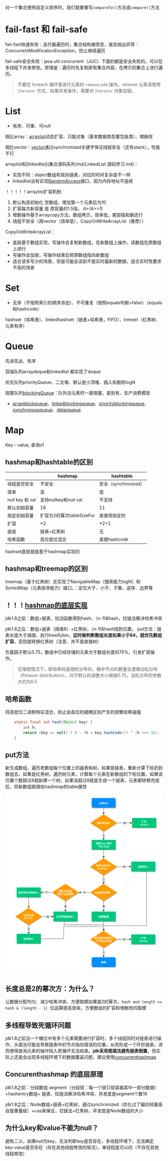 对一个集合使用自定义排序时，我们就要重写`compareTo()`方法或`compare()`方法

# fail-fast 和 fail-safe

fail-fast快速失败：迭代器遍历时，集合结构被改变，就会抛出异常：ConcurrentModificationException，防止继续遍历

fail-safe安全失败：java.util.concurrent（JUC）下面的都是安全失败的，可以在多线程下并发修改。原理是：遍历时先复制原有集合内容，在拷贝的集合上进行遍历。

> 不要在 foreach 循环里进行元素的 `remove/add` 操作。remove 元素请使用 `Iterator` 方式，如果并发操作，需要对 `Iterator` 对象加锁。

# List

- 有序、可重、可null

相比array：[arraylist](集合源码系列/md/ArrayList源码学习.md)动态扩容、只能对象（基本数据类型要包装类）、增删改

相比vector：[vector](集合源码系列/md/Vector源码学习.md)通过synchronized关键字保证线程安全（还有stack），性能不行

arraylist和[linkedlist](集合源码系列/md/LinkedList 源码学习.md)：

- 实现不同：object数组和双向链表，对应的时间复杂度不一样
- linkedlist没有实现[RandomAccess](集合源码系列/md/小白学Java：奇怪的RandomAccess.md)接口，因为内存地址不连续

！！！！！arraylist扩容机制

1. 默认构造初始化 空数组，增加第一个元素后为10
2. 扩容每次新容量 是 原容量的1.5倍， A+(A>>1)
3. 增删操作基于arraycopy方法，数组拷贝，效率低，尾部插和删还行
4. 线程不安全（用vector（效率低），CopyOnWriteArrayList（推荐））

CopyOnWriteArrayList：

- 底层基于数组实现，写操作会复制新数组，在新数组上操作，读数组在原数组上进行
- 写操作会加锁，写操作结束后把原数组指向新数组
- 适合读多写少的场景，但是可能会读到不是实时最新的数据，适合实时性要求不高的场景

# Set

- 无序（不按照索引的顺序添加）、不可重复（按照equals判断=false）（equals和hashcode）

hashset（哈希表）、linkedhashset（链表+哈希表，FIFO）、treeset（红黑树、元素有序）

# Queue

先进先出、有序

双端队列arraydeque和linkedlist 都实现了deque

优先队列priorityQueue，二叉堆、默认是小顶堆、插入和删除logN

阻塞队列[blockingQueue](多线程并发/md/blockingQueue.md)：队列没元素时一直阻塞，直到有、生产消费模型

- [arrayblockqueue](多线程并发/md/array-blocking-queue.md)、[linkedblockingqueue](多线程并发/md/blocking-queue-linked.md)、[priorityblockingqueue](多线程并发/md/blocking-queue-priority.md)、[synchronousqueue](多线程并发/md/blocking-queue-sync.md)、[delayqueue](多线程并发/md/blocking-queue-delay.md)

# Map

Key - value, 查询o1

## hashmap和hashtable的区别

|                 | hashmap                   | hashtable            |
| --------------- | ------------------------- | -------------------- |
| 线程是否安全    | 不安全                    | 安全（synchronized） |
| 效率            | 高                        | 低                   |
| null key 和 val | 支持nullkey和null val     | 不支持               |
| 默认初始容量    | 16                        | 11                   |
| 指定初始容量    | 扩容为2的幂次tableSizeFor | 直接用指定的         |
| 扩容            | *2                        | *2+1                 |
| 底层            | 链表+红黑树               | 无                   |
| 哈希函数        | 高位低位混合              | 直接hashcode         |

hashset底层就是基于hashmap实现的

## hashmap和treemap的区别

treemap（基于红黑树）还实现了NavigableMap（搜索能力logN）和SortedMap（元素排序能力）接口，：定位大于、小于、子集、逆序、边界等

## ！！！[hashmap的底层实现](集合源码系列/md/Hashmap源码学习.md)

jdk1.8之前：数组+链表，扰动函数得到hash、（n-1)&hash，拉链法解决哈希冲突

jdk1.8之后：数组+链表（阈值8）+红黑树，（n-1)&hash找到位置， put方法：链表长度大于阈值、执行treeifybin，**这时候判断数组长度如果小于64，就优先数组扩容**，否则就转换红黑树（注意、并不是直接树）

负载因子默认0.75，数组中已经存储的元素大于数组长度的75%，引发扩容操作。

> 在理想情况下，即哈希码是随机分布的，桶中节点的数量会遵循泊松分布（Poisson distribution）。对于默认的调整大小阈值0.75，泊松分布的参数大约为0.5

## 哈希函数

将高低位二进制特征混合，防止由高位的细微区别产生的频繁哈希碰撞

```java
    static final int hash(Object key) {
        int h;
        return (key == null) ? 0 : (h = key.hashCode()) ^ (h >>> 16);
    }
```

## put方法

新生成数组，遍历老数组每个位置上的链表和树，如果是链表，重新计算下标扔到数组去，如果是红黑树，遍历树元素，计算每个元素在新数组的下标位置，如果该位置个数超过8就新建一个树，如果没超过8就是生成一个链表，元素都转移完成后，将新数组赋值给hashmap的table属性

![image-20240724155133451](img/%E9%9B%86%E5%90%88%E7%B1%BB%E7%9F%A5%E8%AF%86%E7%82%B9%E6%80%BB%E7%BB%93/image-20240724155133451.png)

## 长度总是2的幂次方：为什么？

让数据分配均匀、减少哈希冲突、方便取模如果是2的幂次，`hash mod length == hash & (length - 1) `位运算提高效率，方便数组的扩容和增删改的取模

## 多线程导致死循环问题

jdk1.8之前当一个桶位中有多个元素需要进行扩容时，多个线程同时对链表进行操作，头插法可能会导致链表中的节点指向错误的位置，从而形成一个环形链表，进而使得查询元素的操作陷入死循环无法结束。**jdk采用尾插法避免链表倒置**，但实际上还是会出现多线程环境下的数据覆盖问题，建议使用[concurrenthashmap](多线程并发/md/concurrent_hashmap.md)

## Concurenthashmap 的底层原理

jdk1.8之前：分段数组 segment（分段锁：每一个锁只锁容器其中一部分数据）+hashentry数组+ 链表、拉链法解决哈希冲突、并发度是segment个数16

jdk1.8之后：Node数组+链表+红黑树，通过synchronized（优化过了偏向轻量级自旋重量级）+cas来保证，拉链法+红黑树，并发度是Node数组的大小

## 为什么key和value不能为null？

避免二义，如果null为key，无法判断key是否存在，多线程环境下，无法确定key-value是否存在（存在其他线程修改的情况），单线程是可以的（不存在其他线程修改）
